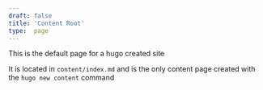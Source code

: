 ```yaml
---
draft: false
title: 'Content Root'
type:  page
---
```


This is the default page for a hugo created site

It is located in `content/index.md` and is the only content page created with the `hugo new content` command